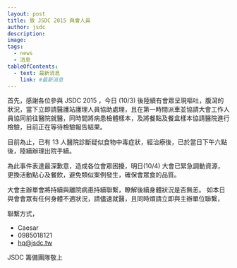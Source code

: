 ```yaml
---
layout: post
title: 致 JSDC 2015 與會人員
author: jsdc
description: 
image: 
tags:
  - news
  - 消息
tableOfContents:
  - text: 最新消息
    link: #最新消息
---
```


首先，感謝各位參與 JSDC 2015 ，今日 (10/3) 後陸續有會眾呈現嘔吐，腹瀉的狀況，當下立即請醫護站護理人員協助處理，且在第一時間派車並協請大會工作人員協同前往醫院就醫，同時間將病患檢體樣本，及將餐點及餐盒樣本協請醫院進行檢驗，目前正在等待檢驗報告結果。

目前為止，已有 13 人醫院診斷疑似食物中毒症狀，經治療後，已於當日下午六點後，陸續辦理出院手續。

為此事件表達最深歉意，造成各位會眾困擾，明日(10/4) 大會已緊急調動資源，更換活動點心及餐飲，避免類似案例發生，確保會眾食的品質。

大會主辦單會將持續與離院病患持續聯繫，瞭解後續身體狀況是否無恙。
如本日與會會眾有任何身體不適狀況，請儘速就醫，且同時煩請立即與主辦單位聯繫，

聯繫方式，

* Caesar
* 0985018121
* hq@jsdc.tw

JSDC 籌備團隊敬上